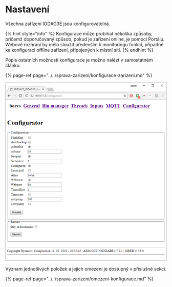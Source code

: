 # Nastavení

Všechna zařízení IODAG3E jsou konfigurovatelná. 

{% hint style="info" %}
Konfigurace může probíhat několika způsoby, pričemž doporučovaný způsob, pokud je zařízení online, je pomocí Portálu. Webové rozhraní by mělo sloužit především k monitoringu funkcí, případně ke konfiguraci offline zařízení, připojených k místní síti.
{% endhint %}

Popis ostatních možností konfigurace je možno nalézt v samostatném článku.

{% page-ref page="../../sprava-zarizeni/konfigurace-zarizeni.md" %}



![](../../../.gitbook/assets/web_config.png)

Význam jednotlivých položek a jejich omezení je dostupný v příslušné sekci.

{% page-ref page="../../sprava-zarizeni/omezeni-konfigurace.md" %}




